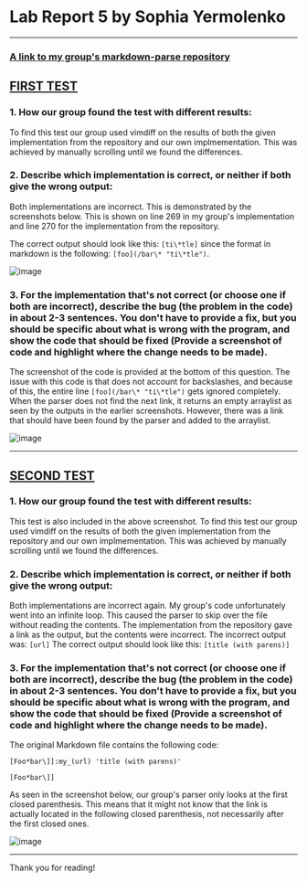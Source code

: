 # Lab Report 5 by Sophia Yermolenko

---
### [A link to my group's markdown-parse repository](https://github.com/httrieu/markdown-parser)

## [FIRST TEST](https://github.com/nidhidhamnani/markdown-parser/blob/main/test-files/22.md)

### **1. How our group found the test with different results:**

To find this test our group used vimdiff on the results of both the given implementation from the repository and our own implmementation. This was achieved by manually scrolling until we found the differences.

### **2. Describe which implementation is correct, or neither if both give the wrong output:**

Both implementations are incorrect. This is demonstrated by the screenshots below. 
This is shown on line 269 in my group's implementation and line 270 for the implementation from the repository. 

The correct output should look like this: `[ti\*tle]` since the format in markdown is the following: `[foo](/bar\* "ti\*tle")`. 

![image](lb5.jpg)

### **3. For the implementation that's not correct (or choose one if both are incorrect), describe the bug (the problem in the code) in about 2-3 sentences. You don't have to provide a fix, but you should be specific about what is wrong with the program, and show the code that should be fixed (Provide a screenshot of code and highlight where the change needs to be made).**

The screenshot of the code is provided at the bottom of this question. The issue with this code is that does not account for backslashes, and because of this, the entire line `[foo](/bar\* "ti\*tle")` gets ignored completely. When the parser does not find the next link, it returns an empty arraylist as seen by the outputs in the earlier screenshots. However, there was a link that should have been found by the parser and added to the arraylist.

![image](lb51.jpg)

---

## [SECOND TEST](https://github.com/nidhidhamnani/markdown-parser/blob/main/test-files/194.md)

### **1. How our group found the test with different results:**

This test is also included in the above screenshot. To find this test our group used vimdiff on the results of both the given implementation from the repository and our own implmementation. This was achieved by manually scrolling until we found the differences.
 
### **2. Describe which implementation is correct, or neither if both give the wrong output:**

Both implementations are incorrect again. My group's code unfortunately went into an infinite loop. This caused the parser to skip over the file without reading the contents. 
The implementation from the repository gave a link as the output, but the contents were incorrect. 
The incorrect output was: `[url]`
The correct output should look like this: `[title (with parens)]`

### **3. For the implementation that's not correct (or choose one if both are incorrect), describe the bug (the problem in the code) in about 2-3 sentences. You don't have to provide a fix, but you should be specific about what is wrong with the program, and show the code that should be fixed (Provide a screenshot of code and highlight where the change needs to be made).**

The original Markdown file contains the following code:
```
[Foo*bar\]]:my_(url) 'title (with parens)'

[Foo*bar\]]
```

As seen in the screenshot below, our group's parser only looks at the first closed parenthesis. This means that it might not know that the link is actually located in the following closed parenthesis, not necessarily after the first closed ones.

![image](lab52.jpg)

---
Thank you for reading!
